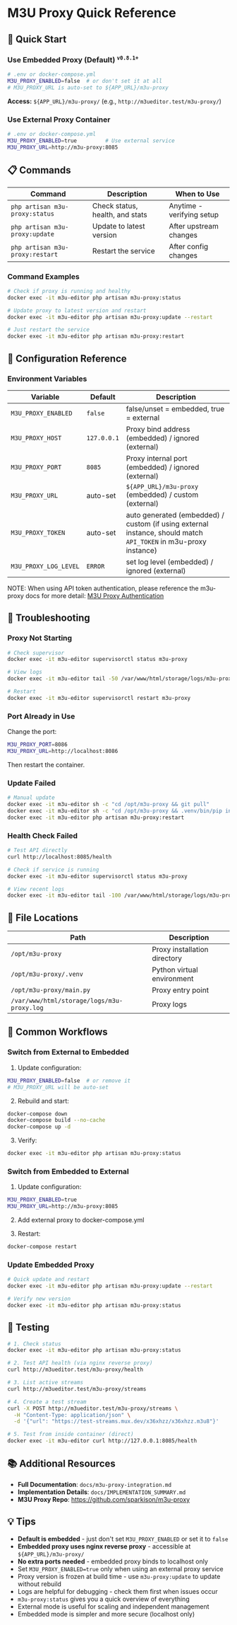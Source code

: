 # M3U Proxy Quick Reference

## 🚀 Quick Start

### Use Embedded Proxy (Default) <sup>`v0.8.1+`</sup>
```bash
# .env or docker-compose.yml
M3U_PROXY_ENABLED=false  # or don't set it at all
# M3U_PROXY_URL is auto-set to ${APP_URL}/m3u-proxy
```

**Access:** `${APP_URL}/m3u-proxy/` (e.g., `http://m3ueditor.test/m3u-proxy/`)

### Use External Proxy Container
```bash
# .env or docker-compose.yml
M3U_PROXY_ENABLED=true         # Use external service
M3U_PROXY_URL=http://m3u-proxy:8085
```

## 📋 Commands

| Command | Description | When to Use |
|---------|-------------|-------------|
| `php artisan m3u-proxy:status` | Check status, health, and stats | Anytime - verifying setup |
| `php artisan m3u-proxy:update` | Update to latest version | After upstream changes |
| `php artisan m3u-proxy:restart` | Restart the service | After config changes |

### Command Examples

```bash
# Check if proxy is running and healthy
docker exec -it m3u-editor php artisan m3u-proxy:status

# Update proxy to latest version and restart
docker exec -it m3u-editor php artisan m3u-proxy:update --restart

# Just restart the service
docker exec -it m3u-editor php artisan m3u-proxy:restart
```

## 🔧 Configuration Reference

### Environment Variables

| Variable | Default | Description |
|----------|---------|-------------|
| `M3U_PROXY_ENABLED` | `false` | false/unset = embedded, true = external |
| `M3U_PROXY_HOST` | `127.0.0.1` | Proxy bind address (embedded) / ignored (external) |
| `M3U_PROXY_PORT` | `8085` | Proxy internal port (embedded) / ignored (external) |
| `M3U_PROXY_URL` | auto-set | `${APP_URL}/m3u-proxy` (embedded) / custom (external) |
| `M3U_PROXY_TOKEN` | auto-set | auto generated (embedded) / custom (if using external instance, should match `API_TOKEN` in m3u-proxy instance) |
| `M3U_PROXY_LOG_LEVEL` | `ERROR` | set log level (embedded) / ignored (external) |

NOTE: When using API token authentication, please reference the m3u-proxy docs for more detail: [M3U Proxy Authentication](https://github.com/sparkison/m3u-proxy/blob/master/docs/AUTHENTICATION.md)

## 🐛 Troubleshooting

### Proxy Not Starting

```bash
# Check supervisor
docker exec -it m3u-editor supervisorctl status m3u-proxy

# View logs
docker exec -it m3u-editor tail -50 /var/www/html/storage/logs/m3u-proxy.log

# Restart
docker exec -it m3u-editor supervisorctl restart m3u-proxy
```

### Port Already in Use

Change the port:
```bash
M3U_PROXY_PORT=8086
M3U_PROXY_URL=http://localhost:8086
```

Then restart the container.

### Update Failed

```bash
# Manual update
docker exec -it m3u-editor sh -c "cd /opt/m3u-proxy && git pull"
docker exec -it m3u-editor sh -c "cd /opt/m3u-proxy && .venv/bin/pip install -r requirements.txt"
docker exec -it m3u-editor php artisan m3u-proxy:restart
```

### Health Check Failed

```bash
# Test API directly
curl http://localhost:8085/health

# Check if service is running
docker exec -it m3u-editor supervisorctl status m3u-proxy

# View recent logs
docker exec -it m3u-editor tail -100 /var/www/html/storage/logs/m3u-proxy.log
```

## 📍 File Locations

| Path | Description |
|------|-------------|
| `/opt/m3u-proxy` | Proxy installation directory |
| `/opt/m3u-proxy/.venv` | Python virtual environment |
| `/opt/m3u-proxy/main.py` | Proxy entry point |
| `/var/www/html/storage/logs/m3u-proxy.log` | Proxy logs |

## 🔄 Common Workflows

### Switch from External to Embedded

1. Update configuration:
```bash
M3U_PROXY_ENABLED=false  # or remove it
# M3U_PROXY_URL will be auto-set
```

2. Rebuild and start:
```bash
docker-compose down
docker-compose build --no-cache
docker-compose up -d
```

3. Verify:
```bash
docker exec -it m3u-editor php artisan m3u-proxy:status
```

### Switch from Embedded to External

1. Update configuration:
```bash
M3U_PROXY_ENABLED=true
M3U_PROXY_URL=http://m3u-proxy:8085
```

2. Add external proxy to docker-compose.yml

3. Restart:
```bash
docker-compose restart
```

### Update Embedded Proxy

```bash
# Quick update and restart
docker exec -it m3u-editor php artisan m3u-proxy:update --restart

# Verify new version
docker exec -it m3u-editor php artisan m3u-proxy:status
```

## 🧪 Testing

```bash
# 1. Check status
docker exec -it m3u-editor php artisan m3u-proxy:status

# 2. Test API health (via nginx reverse proxy)
curl http://m3ueditor.test/m3u-proxy/health

# 3. List active streams
curl http://m3ueditor.test/m3u-proxy/streams

# 4. Create a test stream
curl -X POST http://m3ueditor.test/m3u-proxy/streams \
  -H "Content-Type: application/json" \
  -d '{"url": "https://test-streams.mux.dev/x36xhzz/x36xhzz.m3u8"}'

# 5. Test from inside container (direct)
docker exec -it m3u-editor curl http://127.0.0.1:8085/health
```

## 📚 Additional Resources

- **Full Documentation**: `docs/m3u-proxy-integration.md`
- **Implementation Details**: `docs/IMPLEMENTATION_SUMMARY.md`
- **M3U Proxy Repo**: https://github.com/sparkison/m3u-proxy

## 💡 Tips

- **Default is embedded** - just don't set `M3U_PROXY_ENABLED` or set it to `false`
- **Embedded proxy uses nginx reverse proxy** - accessible at `${APP_URL}/m3u-proxy/`
- **No extra ports needed** - embedded proxy binds to localhost only
- Set `M3U_PROXY_ENABLED=true` only when using an external proxy service
- Proxy version is frozen at build time - use `m3u-proxy:update` to update without rebuild
- Logs are helpful for debugging - check them first when issues occur
- `m3u-proxy:status` gives you a quick overview of everything
- External mode is useful for scaling and independent management
- Embedded mode is simpler and more secure (localhost only)
